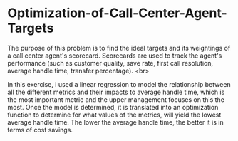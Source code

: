 # Optimization-of-Call-Center-Agent-Targets
The purpose of this problem is to find the ideal targets and its weightings of a call center agent's scorecard. 
Scorecards are used to track the agent's performance (such as customer quality, save rate, first call resolution, average handle time, 
transfer percentage). &lt;br>  

In this exercise, i used a linear regression to model the relationship between all the different metrics and their 
impacts to average handle time, which is the most important metric and the upper management focuses on this the most. 
Once the model is determined, it is translated into an optimization function to determine for what values of the metrics, 
will yield the lowest average handle time. The lower the average handle time, the better it is in terms of cost savings. 
